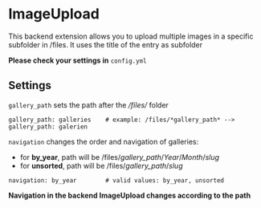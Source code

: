 ImageUpload
=======================

This backend extension allows you to upload multiple images in a specific subfolder in /files. It uses the title of the entry as subfolder

__Please check your settings in__ ```config.yml```

Settings
--------
```gallery_path``` sets the path after the _/files/_ folder

```gallery_path: galleries    # example: /files/*gallery_path* --> gallery_path: galerien```


 ```navigation``` changes the order and navigation of galleries:
* for **by_year**, path will be /files/*gallery_path*/*Year*/*Month*/*slug*
* for __unsorted__, path will be /files/*gallery_path*/*slug*

```navigation: by_year        # valid values: by_year, unsorted``` 

__Navigation in the backend ImageUpload changes according to the path__